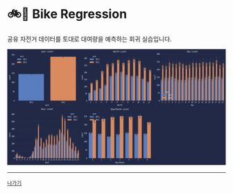 # 🚲🧠 Bike Regression

공유 자전거 데이터를 토대로 대여량을 예측하는 회귀 실습입니다.

![](/resources/bike-regression.png)

---
[`나가기`](../)